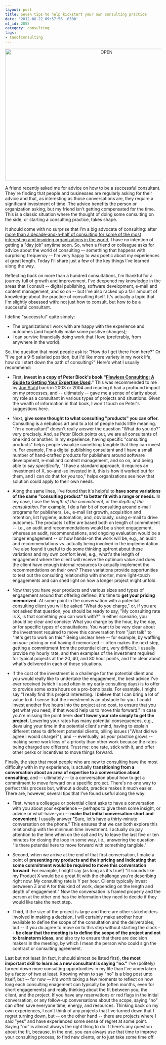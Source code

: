 ```yaml
---
layout: post
title: Seven tips to help kickstart your own consulting practice
date: '2012-08-22 09:57:56 -0500'
mt_id: 2855
category: consulting
tags:
- taoofconsulting
---
```


<div align="center"><a href="http://www.flickr.com/photos/matthileo/4826783509/" title="OPEN by matthileo, on Flickr"><img src="http://farm5.staticflickr.com/4118/4826783509_4b98dc290b_z.jpg" width="640" height="427" alt="OPEN"></a></div>

A friend recently asked me for advice on how to be a successful consultant. They're finding that people and businesses are regularly asking for their advice and that, as interesting as those conversations are, they require a significant investment of time. The advice benefits the person or organization asking, but my friend isn't getting compensated for the time. This is a classic situation where the thought of doing some consulting on the side, or starting a consulting practice, takes shape.

It should come with no surprise that I'm a big advocate of consulting: after [more than a decade-and-a-half of consulting for some of the most interesting and inspiring organizations in the world](http://ca.linkedin.com/in/phillipadsmith), I have no intention of getting a "day job" anytime soon. So, when a friend or colleague asks for advice about the world of consulting -- something that happens with surprising frequency -- I'm very happy to wax poetic about my experiences at great length. Today I'll share just a few of the key things I've learned along the way.

Reflecting back on more than a hundred consultations, I'm thankful for a journey full of growth and improvement. I've deepened my knowledge in the areas that I consult -- digital publishing, software development, e-mail and content management, and so on -- but I've also racked up a fair amount of knowledge about the practice of consulting itself. It's actually a topic that I'm slightly obsessed with: not just how to consult, but how to be a successful consultant.

I define "successful" quite simply:

* The organizations I work with are happy with the experience and outcomes (and hopefully make some positive changes);
* I can survive financially doing work that I love (preferably, from anywhere in the world).

So, the question that most people ask is: "How do I get there from here?" Or "I've got a 9-5 salaried position, but I'd like more variety in my work life, how do I start down the path of consulting?" Here's what I usually recommend:

* First, **invest in a copy of Peter Block's book "[Flawless Consulting: A Guide to Getting Your Expertise Used](http://www.amazon.com/Flawless-Consulting-Guide-Getting-Expertise/dp/0470620749%3FSubscriptionId%3DAKIAILSHYYTFIVPWUY6Q%26tag%3Dduckduckgo-z-20%26linkCode%3Dxm2%26camp%3D2025%26creative%3D165953%26creativeASIN%3D0470620749)."** This was recommended to me by [Jon Stahl](http://jstahl.org) back in 2003 or 2004 and reading it had a profound impact on my processes, and -- ultimately -- gave me a sense of clarity about my role as a consultant in various types of projects and situations. Given the wealth of information in that book, I won't touch on Peter's suggestions here.

* Next, **give some thought to what consulting "products" you can offer.** Consulting is a nebulous art and to a lot of people holds little meaning. "I'm a consultant" doesn't really answer the question "What do you do?" very precisely. And, as Peter Block points out, we are all consultants of one kind or another. In my experience, having specific "consulting products" helps people visualize something tangible that they can invest in. For example, I'm a digital publishing consultant and I have a small number of hand-crafted products for publishers around software development, e-mail and content management, and so on, and being able to say _specifically_, "I have a standard approach, it requires an investment of X, so-and-so invested in it, this is how it worked out for them, and I can do that for you too," helps organizations see how that solution could apply to their own needs.

* Along the same lines, I've found that it's helpful to **have some variations of the same "consulting product" to better fit with a range or needs.** In my case, I use the _length of the commitment_, or the _depth of the consultation_. For example, I do a fair bit of consulting around e-mail programs for publishers, i.e., e-mail list growth, acquisition and retention, list hygiene, automation, and, obviously, using e-mail to drive outcomes. The products I offer are based both on length of commitment -- i.e., an audit and recommendations would be a short engagement, whereas an audit, recommendations, and ongoing evaluation would be a longer engagement -- or how hands-on the work will be, e.g., an audit and recommendations vs. actually being involved in the implementation. I've also found it useful to do some thinking upfront about these variations and my own comfort level, e.g., what's the length of engagement where the client will receive the optimum value and does the client have enough internal resources to actually implement the recommendations on their own? These variations provide opportunities to test out the consulting relationship with shorter, more light-touch engagements and can shed light on how a longer project might unfold.

* Now that you have your products and various sizes and types of engagement around that offering defined, it's time to **get your pricing memorized.** At some point in the conversation with a potential consulting client you will be asked "What do you charge," or, if you are not asked that question, you should be ready to say, "My consulting rate is X, is that something you can work with?" In either scenario, you should be clear and concise: What you charge by the hour, by the day, or for specific types of consultations. You want to be very clear about the investment required to move this conversation from "just talk" to "let's get to work on this." Being unclear here -- for example, by waffling on your pricing or not having it memorized -- often makes the next step, getting a committment from the potential client, very difficult. I usually provide my hourly rate, and then examples of the investment required for typical projects at the 20, 40, and 80 hour points, and I'm clear about what's delivered in each of those situations.

* If the cost of the investment is a challenge for the potential client and you would really like to undertake the engagement, the best advice I've ever received (which I used often in my early consulting days) is to offer to provide some extra hours on a pro-bono basis. For example, I might say "I really find this project interesting. I believe that I can bring a lot of value to it. I sense that the investment is an obstacle for you. I could invest another five hours into the project at no cost, to ensure that you get what you need, if that would help us to move this forward." In case you're missing the point here: **don't lower your rate simply to get the project.** Lowering your rates has many potential consequences, e.g., devaluing your time in the potential client's mind, having to explain different rates to different potential clients, billing issues ("What did we agree I would charge?"), and -- eventually, as your practice grows -- making some work less of a priority than other work because the rates being charged are different. Trust me: one rate, stick with it, and offer other perks or incentives to move things forward.

Finally, the step that most people who are new to consulting have the most difficulty with in my experience, is actually **transitioning from a conversation about an area of expertise to a conversation about consulting**, and -- ultimately -- to a conversation about how to get a commitment to move forward on a specific project. There's no one way to perfect this process but, without a doubt, practice makes it much easier. There are, however, several tips that I've found useful along the way:

* First, when a colleague or potential client asks to have a conversation with you about your experience -- perhaps to give them some insight, or advice or what-have-you -- **make that initial conversation short and convenient**; I usually answer "Sure, let's have a thirty-minute conversation on the phone." This ensures that we can both explore this relationship with the minimum time investment. I actually do pay attention to the time when on the call and try to leave the last five or ten minutes for closing the loop in some way, i.e., answering the question "Is there potential here to move forward with something tangible."

* Second, when we arrive at the end of that first conversation, I make a point of **presenting my products and their pricing and indicating that some commitment would be required to move this conversation forward**. For example, I might say (as long as it's true!) "It sounds like my Product X would be a great fit with the challenge you're describing right now. My consulting rate is Y per hour. Clients typically invest betweeen Z and A for this kind of work, depending on the length and depth of engagement." Now the conversation is framed properly and the person at the other end has the information they need to decide if they would like take the next step.

* Third, if the size of the project is large and there are other stakeholders involved in making a decision, I will certainly make another hour available to define the scope of the consultation and the deliverables, but -- if you do agree to move on to this step without starting the clock -- **be clear that the meeting is to define the scope of the project and not to brainstorm ideas**, and also try to ensure that there are decision makers in the meeting, by which I mean the person who could sign the contract or consulting agreement.

Last but not least (in fact, it should almost be listed first), **the most important skill to learn as a new consultant is saying "no."** I've (politely) turned down more consulting opportunities in my life than I've undertaken by a factor of two at least. Knowing when to say "no" is a blog post unto itself, but -- for now -- it's worth taking a few moments to reflect on how long each consulting enagement can typically be (often months, even for short engagements) and really thinking about the fit between you, the client, and the project. If you have any reservations or red flags in the initial conversation, or any follow-up conversations about the scope, saying "no" can often save everyone time, energy, and resources. Thinking back on my own experiences, I can't think of any projects that I've turned down that I regret turning down, but -- on the other hand -- there are projects where I said "yes" and have experienced some sense of regret at some point. Saying "no" is almost always the right thing to do if there's any question about the fit, because, in the end, you can always use that time to improve your consulting process, to find new clients, or to just take some time off.
